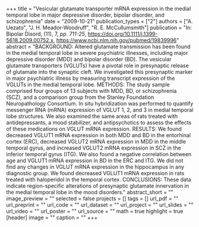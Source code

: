 +++
title = "Vesicular glutamate transporter mRNA expression in the medial temporal lobe in major depressive disorder, bipolar disorder, and schizophrenia"
date = "2009-10-21"
publication_types = ["2"]
authors = ["A. Uezato", "J. H. Meador-Woodruff", "R. E. McCullumsmith"]
publication = "In: Bipolar Disord, (11), 7, _pp. 711-25_, https://doi.org/10.1111/j.1399-5618.2009.00752.x, https://www.ncbi.nlm.nih.gov/pubmed/19839996"
abstract = "BACKGROUND: Altered glutamate transmission has been found in the medial temporal lobe in severe psychiatric illnesses, including major depressive disorder (MDD) and bipolar disorder (BD). The vesicular glutamate transporters (VGLUTs) have a pivotal role in presynaptic release of glutamate into the synaptic cleft. We investigated this presynaptic marker in major psychiatric illness by measuring transcript expression of the VGLUTs in the medial temporal lobe. METHODS: The study sample comprised four groups of 13 subjects with MDD, BD, or schizophrenia (SCZ), and a comparison group from the Stanley Foundation Neuropathology Consortium. In situ hybridization was performed to quantify messenger RNA (mRNA) expression of VGLUT 1, 2, and 3 in medial temporal lobe structures. We also examined the same areas of rats treated with antidepressants, a mood stabilizer, and antipsychotics to assess the effects of these medications on VGLUT mRNA expression. RESULTS: We found decreased VGLUT1 mRNA expression in both MDD and BD in the entorhinal cortex (ERC), decreased VGLUT2 mRNA expression in MDD in the middle temporal gyrus, and increased VGLUT2 mRNA expression in SCZ in the inferior temporal gyrus (ITG). We also found a negative correlation between age and VGLUT1 mRNA expression in BD in the ERC and ITG. We did not find any changes in VGLUT mRNA expression in the hippocampus in any diagnostic group. We found decreased VGLUT1 mRNA expression in rats treated with haloperidol in the temporal cortex. CONCLUSIONS: These data indicate region-specific alterations of presynaptic glutamate innervation in the medial temporal lobe in the mood disorders."
abstract_short = ""
image_preview = ""
selected = false
projects = []
tags = []
url_pdf = ""
url_preprint = ""
url_code = ""
url_dataset = ""
url_project = ""
url_slides = ""
url_video = ""
url_poster = ""
url_source = ""
math = true
highlight = true
[header]
image = ""
caption = ""
+++
